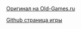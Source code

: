 [Оригинал на Old-Games.ru](https://www.old-games.ru/game/2990.html)

[Github страница игры](https://github.com/TheJare/SpeedHasteSrc)

